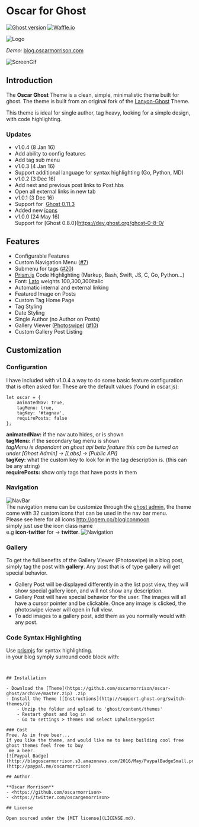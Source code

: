 # Oscar for Ghost
[![Ghost version](https://img.shields.io/badge/ghost-v0.11.3-blue.svg)](https://github.com/tryghost/ghost)      [![Waffle.io](https://img.shields.io/waffle/label/oscarmorrison/oscar-ghost/in%20progress.svg?maxAge=2592000?style=flat-square)](https://waffle.io/oscarmorrison/oscar-ghost) 

![Logo](http://blogoscarmorrison.s3.amazonaws.com/2016/12/logo.png)

*Demo:* [blog.oscarmorrison.com](http://blog.oscarmorrison.com)

![ScreenGif](http://blogoscarmorrison.s3.amazonaws.com/2016/Dec/ghostscreencast.gif)

## Introduction
The **Oscar Ghost** Theme is a clean, simple, minimalistic theme built for ghost. The theme is built from an original 
fork of the [Lanyon-Ghost](https://github.com/PxlBuzzard/lanyon-ghost) Theme. 

This theme is ideal for single author, tag heavy, looking for a simple design, with code highlighting. 

### Updates
- v1.0.4 (8 Jan 16)
 - Add ability to config features
 - Add tag sub menu
- v1.0.3 (4 Jan 16)
 - Support additional language for syntax highlighting (Go, Python, MD)
- v1.0.2 (3 Dec 16)  
 - Add next and previous post links to Post.hbs
 - Open all external links in new tab
- v1.0.1 (3 Dec 16)  
 - Support for  [Ghost 0.11.3](https://dev.ghost.org/ghost-0-11-3/)  
 - Added new [icons](http://ogem.co/blogiconmoon)
- v1.0.0 (24 May 16)   
  Support for [Ghost 0.8.0](https://dev.ghost.org/ghost-0-8-0/

## Features
- Configurable Features
- Custom Navigation Menu ([#7](https://github.com/oscarmorrison/oscar-ghost/issues/7))
- Submenu for tags ([#20](https://github.com/oscarmorrison/oscar-ghost/pull/20))
- [Prism.js](http://prismjs.com) Code Highlighting (Markup, Bash, Swift, JS, C, Go, Python...)
- Font: [Lato](https://www.google.com/fonts/specimen/Lato) weights 100,300,300italic
- Automatic internal and external linking
- Featured Image on Posts
- Custom Tag Home Page
- Tag Styling
- Date Styling
- Single Author (no Author on Posts)
- Gallery Viewer ([Photoswipe](http://photoswipe.com/)) ([#10](https://github.com/oscarmorrison/oscar-ghost/issues/10))
- Custom Gallery Post Listing


## Customization

### Configuration
I have included with v1.0.4 a way to do some basic feature configuration that is often asked for:
These are the default values (found in oscar.js):
```
let oscar = {
    animatedNav: true,
    tagMenu: true,
    tagKey: '#tagnav',
    requirePosts: false
};
```

**animatedNav:**  if the nav auto hides, or is shown  
**tagMenu:** if the secondary tag menu is shown  
*tagMenu is dependant on ghost api beta feature this can be turned on under [Ghost Admin] -> [Labs] -> [Public API]*  
**tagKey:** what the custom key to look for in the tag description is. (this can be any string)  
**requirePosts:** show only tags that have posts in them  

### Navigation
![NavBar](http://blogoscarmorrison.s3.amazonaws.com/2016/Dec/navigationBar.png)   
The navigation menu can be customize through the [ghost admin](https://blog.ghost.org/navigation/), 
the theme come with 32 custom icons that can be used in the nav bar menu.  
Please see here for all icons http://ogem.co/blogiconmoon  
simply just use the icon class name   
e.g **icon-twitter** for -> **twitter**.
![Navigation](http://blogoscarmorrison.s3.amazonaws.com/2016/Dec/navigation.png)   


### Gallery
To get the full benefits of the Gallery Viewer (Photoswipe) in a blog post, simply tag the post with 
**gallery**. Any post that is of type gallery will get special behavior. 
* Gallery Post will be displayed differently in a the list post view, they will show special gallery icon, and will not show any description.
* Gallery Post will have special behavior for the user. The images will all have a cursor pointer and be clickable. Once any image is clicked, the photoswipe viewer will open in full view. 
* To add images to a gallery post, add them as you normally would with any post.

### Code Syntax Highlighting
Use [prismjs](http://prismjs.com/download.html) for syntax highlighting.  
in your blog symply surround code block with:

```language-bash  


## Installation

- Download the [Theme](https://github.com/oscarmorrison/oscar-ghost/archive/master.zip) .zip
- Install the Theme ([Instructions](http://support.ghost.org/switch-themes/)]
    - Unzip the folder and upload to 'ghost/content/themes'
    - Restart ghost and log in
    - Go to settings > themes and select Upholsterygeist

### Cost
Free. As in free beer...   
If you like the theme, and would like me to keep building cool free ghost themes feel free to buy
 me a beer.  
[![Paypal Badge](http://blogoscarmorrison.s3.amazonaws.com/2016/May/PaypalBadgeSmall.png)](http://paypal.me/oscarmorrison)

## Author

**Oscar Morrison**
- <https://github.com/oscarmorrison>
- <https://twitter.com/oscargemorrison>

## License

Open sourced under the [MIT license](LICENSE.md).

